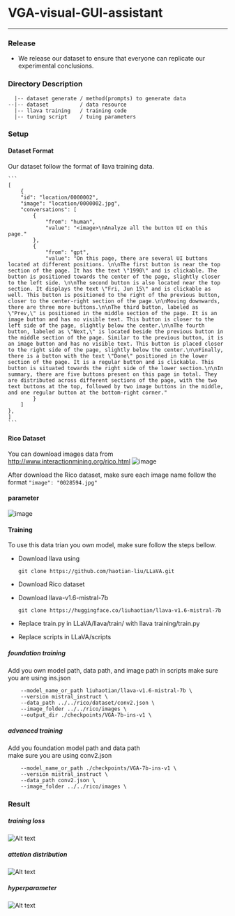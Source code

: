# VGA-visual-GUI-assistant
---
### Release
- We release our dataset to ensure that everyone can replicate our experimental conclusions.

### Directory Description
      |-- dataset generate / method(prompts) to generate data
    --|-- dataset          / data resource
      |-- llava training   / training code
      |-- tuning script    / tuing parameters

### Setup
#### Dataset Format
Our dataset follow the format of llava training data.

    ```
    [
        {
        "id": "location/0000002",
        "image": "location/0000002.jpg",
        "conversations": [
            {
                "from": "human",
                "value": "<image>\nAnalyze all the button UI on this page."
            },
            {
                "from": "gpt",
                "value": "On this page, there are several UI buttons located at different positions. \n\nThe first button is near the top section of the page. It has the text \"1990\" and is clickable. The button is positioned towards the center of the page, slightly closer to the left side. \n\nThe second button is also located near the top section. It displays the text \"Fri, Jun 15\" and is clickable as well. This button is positioned to the right of the previous button, closer to the center-right section of the page.\n\nMoving downwards, there are three more buttons.\n\nThe third button, labeled as \"Prev,\" is positioned in the middle section of the page. It is an image button and has no visible text. This button is closer to the left side of the page, slightly below the center.\n\nThe fourth button, labeled as \"Next,\" is located beside the previous button in the middle section of the page. Similar to the previous button, it is an image button and has no visible text. This button is placed closer to the right side of the page, slightly below the center.\n\nFinally, there is a button with the text \"Done\" positioned in the lower section of the page. It is a regular button and is clickable. This button is situated towards the right side of the lower section.\n\nIn summary, there are five buttons present on this page in total. They are distributed across different sections of the page, with the two text buttons at the top, followed by two image buttons in the middle, and one regular button at the bottom-right corner."
            }
        ]
    },
    ]
    ```
#### Rico Dataset

You can download images data from http://www.interactionmining.org/rico.html
![image](images/rico.png)

After download the Rico dataset, make sure each image name follow the format ``"image": "0028594.jpg"``

#### parameter
![image](./images/parameter.png)



#### Training

To use this data trian you own model, make sure follow the steps bellow.

- Download llava using 
    ```
    git clone https://github.com/haotian-liu/LLaVA.git 
    ```
- Download Rico dataset 

- Download llava-v1.6-mistral-7b
    ```
    git clone https://huggingface.co/liuhaotian/llava-v1.6-mistral-7b
    ```
- Replace train.py in LLaVA/llava/train/ with llava training/train.py
- Replace scripts in  LLaVA/scripts

##### foundation training
Add you own model path, data path, and image path in scripts
make sure you are using ins.json
```
    --model_name_or_path liuhaotian/llava-v1.6-mistral-7b \
    --version mistral_instruct \
    --data_path ../../rico/dataset/conv2.json \
    --image_folder ../../rico/images \
    --output_dir ./checkpoints/VGA-7b-ins-v1 \
```

##### advanced training 
Add you foundation model path and data path  
make sure you are using conv2.json
```
    --model_name_or_path ./checkpoints/VGA-7b-ins-v1 \
    --version mistral_instruct \
    --data_path conv2.json \
    --image_folder ../../rico/images \
```

### Result
##### training loss
![Alt text](images/loss.png)
##### attetion distribution
![Alt text](images/attention.png)
##### hyperparameter
![Alt text](images/stage.png)


